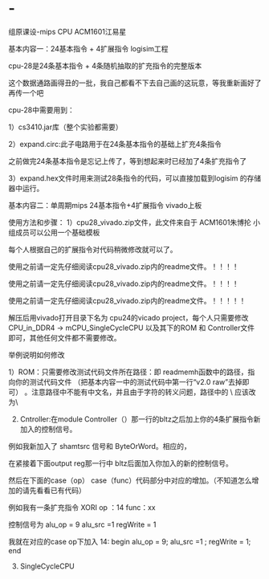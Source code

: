# -
组原课设-mips CPU ACM1601江易星

基本内容一：24基本指令 + 4扩展指令 logisim工程

cpu-28是24条基本指令 + 4条随机抽取的扩充指令的完整版本

这个数据通路画得丑的一批，我自己都看不下去自己画的这玩意，等我重新画好了再传一个吧

cpu-28中需要用到：

1）cs3410.jar库（整个实验都需要）

2）expand.circ:此子电路用于在24条基本指令的基础上扩充4条指令

之前做完24条基本指令是忘记上传了，等到想起来时已经加了4条扩充指令了

3）expand.hex文件时用来测试28条指令的代码，可以直接加载到logisim 的存储器中运行。


基本内容二：单周期mips 24基本指令+4扩展指令 vivado上板

使用方法和步骤：
1）cpu28_vivado.zip文件，此文件来自于 ACM1601朱博抡  小组成员可以公用一个基础模板

每个人根据自己的扩展指令对代码稍微修改就可以了。

使用之前请一定先仔细阅读cpu28_vivado.zip内的readme文件。！！！！

使用之前请一定先仔细阅读cpu28_vivado.zip内的readme文件。！！！！

使用之前请一定先仔细阅读cpu28_vivado.zip内的readme文件。！！！！！

解压后用vivado打开目录下名为 cpu24的vicado project，每个人只需要修改 CPU_in_DDR4 -> mCPU_SingleCycleCPU 以及其下的ROM 和 Controller文件即可，其他任何文件都不需要修改。

举例说明如何修改

1）ROM：只需要修改测试代码文件所在路径：即 readmemh函数中的路径，指向你的测试代码文件
（把基本内容一中的测试代码中第一行“v2.0 raw”去掉即可） 。注意路径中不能有中文名，并且由于字符的转义问题，路径中的 \ 应该改为\\

2) Cntroller:在module Controller（）那一行的bltz之后加上你的4条扩展指令新加入的控制信号。

例如我新加入了 shamtsrc 信号和 ByteOrWord。相应的，

在紧接着下面output reg那一行中 bltz后面加入你加入的新的控制信号。

然后在下面的case（op） case（func）代码部分中对应的增加。（不知道怎么增加的请先看看已有代码）

例如我有一条扩充指令  XORI op ：14 func：xx

控制信号为  alu_op = 9 alu_src =1  regWrite = 1

我就在对应的case op下加入 14: begin alu_op = 9; alu_src =1 ; regWrite = 1; end

3) SingleCycleCPU
